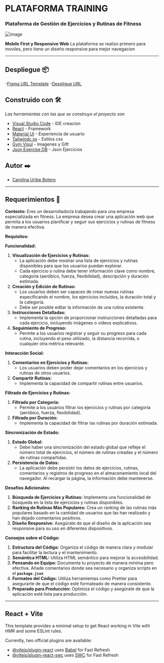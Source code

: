 # PLATAFORMA TRAINING

### Plataforma de Gestión de Ejercicios y Rutinas de Fitness

![image](https://i.postimg.cc/V63MW2ZP/Movil-Registro.png)

**Mobile First y Responsive Web**
La plataforma se realizo primero para moviles, pero tiene un diseño responsive para mejor navegacion

<hr>

## Despliegue 📦

-[Figma URL Template](https://www.figma.com/file/iaDDH8T5tzj08DbPMtYxsG/Plataforma-Training?type=design&node-id=0-1&mode=design&t=hlSKGUCce4vFQVOP-0)
-[Despligue URL]()


## Construido con 🛠️

_Las herramientas con las que se construyo el proyecto son_

- [Visual Studio Code](https://code.visualstudio.com/) - IDE creacion
- [React](https://sass-lang.com/) - Framework
- [Material UI](https://mui.com/) - Experiencia de usuario
- [Tailwindc ss](https://tailwindcss.com/) - Estilos css
- [Gym Visul](https://gymvisual.com/) - Imagenes y Gift
- [Json Exercise DB](https://github.com/yuhonas/free-exercise-db) - Json Ejercicios

## Autor ✒️

- [Carolina Uribe Botero](https://github.com/caro1017)

<hr>

## Requerimientos 📄

**Contexto:**
Eres un desarrollador/a trabajando para una empresa especializada en fitness. La empresa desea crear una aplicación web que permita a los usuarios planificar y seguir sus ejercicios y rutinas de fitness de manera efectiva.

**Requisitos:**

**Funcionalidad:**

1. **Visualización de Ejercicios y Rutinas:**
   - La aplicación debe mostrar una lista de ejercicios y rutinas disponibles para que los usuarios puedan explorar.
   - Cada ejercicio o rutina debe tener información clave como nombre, categoría (aeróbico, fuerza, flexibilidad), descripción y duración estimada.
2. **Creación y Edición de Rutinas:**
   - Los usuarios deben ser capaces de crear nuevas rutinas especificando el nombre, los ejercicios incluidos, la duración total y la categoría.
   - Debe ser posible editar la información de una rutina existente.
3. **Instrucciones Detalladas:**
   - Implementa la opción de proporcionar instrucciones detalladas para cada ejercicio, incluyendo imágenes o videos explicativos.
4. **Seguimiento de Progreso:**
   - Permite a los usuarios registrar y seguir su progreso para cada rutina, incluyendo el peso utilizado, la distancia recorrida, o cualquier otra métrica relevante.

**Interacción Social:**

1. **Comentarios en Ejercicios y Rutinas:**
   - Los usuarios deben poder dejar comentarios en los ejercicios y rutinas de otros usuarios.
2. **Compartir Rutinas:**
   - Implementa la capacidad de compartir rutinas entre usuarios.

**Filtrado de Ejercicios y Rutinas:**

1. **Filtrado por Categoría:**
   - Permite a los usuarios filtrar los ejercicios y rutinas por categoría (aeróbico, fuerza, flexibilidad).
2. **Filtrado por Duración:**
   - Implementa la capacidad de filtrar las rutinas por duración estimada.

**Sincronización de Estado:**

1. **Estado Global:**
   - Debe haber una sincronización del estado global que refleje el número total de ejercicios, el número de rutinas creadas y el número de rutinas compartidas.
2. **Persistencia de Datos:**
   - La aplicación debe persistir los datos de ejercicios, rutinas, comentarios y registros de progreso en el almacenamiento local del navegador. Al recargar la página, la información debe mantenerse.

**Desafíos Adicionales:**

1. **Búsqueda de Ejercicios y Rutinas:** Implementa una funcionalidad de búsqueda en la lista de ejercicios y rutinas disponibles.
2. **Ranking de Rutinas Más Populares:** Crea un ranking de las rutinas más populares basado en la cantidad de usuarios que las han realizado y han dejado comentarios positivos.
3. **Diseño Responsive:** Asegúrate de que el diseño de la aplicación sea responsive para su uso en diferentes dispositivos.

**Consejos sobre el Código:**

1. **Estructura del Código:** Organiza el código de manera clara y modular para facilitar la lectura y el mantenimiento.
2. **Semántica HTML:** Utiliza HTML semántico para mejorar la accesibilidad.
3. **Pensando en Equipo:** Documenta tu proyecto de manera mínima pero efectiva. Añade comentarios donde sea necesario y organiza scripts en el **`package.json`**
4. **Formateo del Código:** Utiliza herramientas como Prettier para asegurarte de que el código esté formateado de manera consistente.
5. **Preparado para Producción:** Optimiza el código y asegúrate de que la aplicación esté lista para producción.

<hr>

## React + Vite

This template provides a minimal setup to get React working in Vite with HMR and some ESLint rules.

Currently, two official plugins are available:

- [@vitejs/plugin-react](https://github.com/vitejs/vite-plugin-react/blob/main/packages/plugin-react/README.md) uses [Babel](https://babeljs.io/) for Fast Refresh
- [@vitejs/plugin-react-swc](https://github.com/vitejs/vite-plugin-react-swc) uses [SWC](https://swc.rs/) for Fast Refresh
